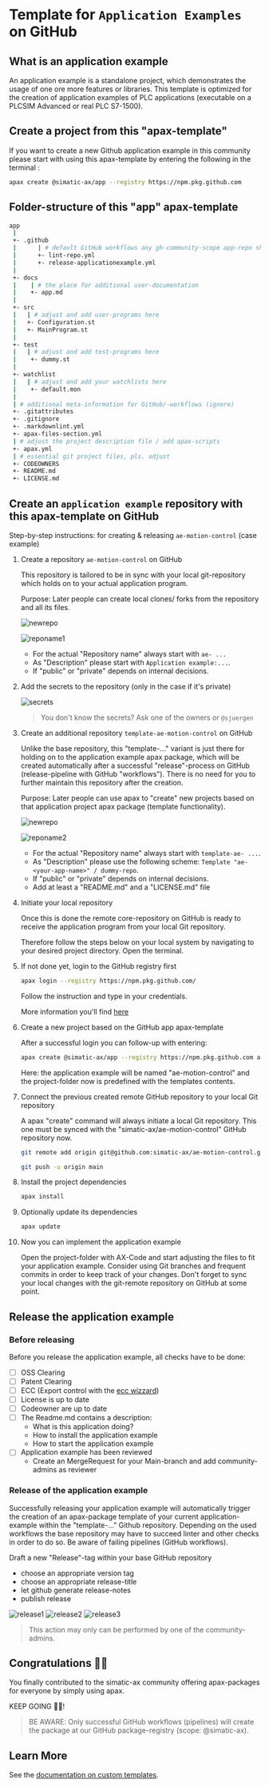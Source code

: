 # Template for `Application Examples` on GitHub

## What is an application example

An application example is a standalone project, which demonstrates the usage of one ore more features or libraries. This template is optimized for the creation of application examples of PLC applications (executable on a PLCSIM Advanced or real PLC S7-1500).

## Create a project from this "apax-template"

If you want to create a new Github application example in this community please start with using this apax-template by entering the following in the terminal :

```bash
apax create @simatic-ax/app --registry https://npm.pkg.github.com
```

## Folder-structure of this "app" apax-template

```bash
app
 |
 +- .github
 |      | # default GitHub workflows any gh-community-scope app-repo should have (ignore)
 |      +- lint-repo.yml
 |      +- release-applicationexample.yml
 |
 +- docs
 |    | # the place for additional user-documentation
 |    +- app.md
 |
 +- src
 |   | # adjust and add user-programs here
 |   +- Configuration.st
 |   +- MainProgram.st
 |
 +- test
 |   | # adjust and add test-programs here
 |    +- dummy.st
 |
 +- watchlist
 |   | # adjust and add your watchlists here
 |    +- default.mon
 |
 | # additional meta-information for GitHub/-workflows (ignore)
 +- .gitattributes
 +- .gitignore
 +- .markdownlint.yml
 +- apax-files-section.yml
 | # adjust the project description file / add apax-scripts
 +- apax.yml
 | # essential git project files, pls. adjust
 +- CODEOWNERS
 +- README.md
 +- LICENSE.md 
```

## Create an `application example` repository with this apax-template on GitHub

Step-by-step instructions: for creating & releasing `ae-motion-control` (case example)

1. Create a repository `ae-motion-control` on GitHub

    This repository is tailored to be in sync with your local git-repository which holds on to your actual application program.

    Purpose: Later people can create local clones/ forks from the repository and all its files.

    ![newrepo](docs/images/newrepo.png)

    ![reponame1](docs/images/reponame1.png)

    - For the actual "Repository name" always start with `ae- ...`
    - As "Description" please start with `Application example:...`.
    - If "public" or "private" depends on internal decisions.

2. Add the secrets to the repository (only in the case if it's private)

    ![secrets](docs/images/secrets.png)

   > You don't know the secrets? Ask one of the owners or `@sjuergen`

3. Create an additional repository `template-ae-motion-control` on GitHub

    Unlike the base repository, this "template-..." variant is just there for holding on to the application example apax package, which will be created automatically after a successful "release"-process on GitHub (release-pipeline with GitHub "workflows"). There is no need for you to further maintain this repository after the creation.

    Purpose: Later people can use apax to "create" new projects based on that application project apax package (template functionality).

    ![newrepo](docs/images/newrepo.png)

    ![reponame2](docs/images/reponame2.png)

    - For the actual "Repository name" always start with `template-ae- ...`.
    - As "Description" please use the following scheme: `Template "ae-<your-app-name>" / dummy-repo`.
    - If "public" or "private" depends on internal decisions.
    - Add at least a "README.md" and a "LICENSE.md" file

4. Initiate your local repository

   Once this is done the remote core-repository on GitHub is ready to receive the application program from your local Git repository.

   Therefore follow the steps below on your local system by navigating to your desired project directory. Open the terminal.

5. If not done yet, login to the GitHub registry first

    ```bash
    apax login --registry https://npm.pkg.github.com/
    ```

    Follow the instruction and type in your credentials.

    More information you'll find [here](https://github.com/simatic-ax/.github/blob/main/docs/personalaccesstoken.md)

6. Create a new project based on the GitHub app apax-template

    After a successful login you can follow-up with entering:

    ```bash
    apax create @simatic-ax/app --registry https://npm.pkg.github.com ae-motion-control
    ```

    Here: the application example will be named "ae-motion-control" and the project-folder now is predefined with the templates contents.

7. Connect the previous created remote GitHub repository to your local Git repository

    A apax "create" command will always initiate a local Git repository. This one must be synced  with the "simatic-ax/ae-motion-control" GitHub repository now.

    ```bash
    git remote add origin git@github.com:simatic-ax/ae-motion-control.git
    ```

    ```bash
    git push -u origin main
    ```

8. Install the project dependencies

      ```bash
      apax install
      ```

9. Optionally update its dependencies

      ```bash
      apax update
      ```

10. Now you can implement the application example

    Open the project-folder with AX-Code and start adjusting the files to fit your application example. Consider using Git branches and frequent commits in order to keep track of your changes.
    Don't forget to sync your local changes with the git-remote repository on GitHub at some point.

## Release the application example

### Before releasing

Before you release the application example, all checks have to be done:

- [ ] OSS Clearing
- [ ] Patent Clearing
- [ ] ECC (Export control with the [ecc wizzard](https://code-ops.code.siemens.io/ecc-wizard/))
- [ ] License is up to date
- [ ] Codeowner are up to date
- [ ] The Readme.md contains a description:
  - What is this application doing?
  - How to install the application example
  - How to start the application example
- [ ] Application example has been reviewed
  - Create an MergeRequest for your Main-branch and add community-admins as reviewer

### Release of the application example

Successfully releasing your application example will automatically trigger the creation of an apax-package template of your current application-example within the "template-..." Github repository. Depending on the used workflows the base repository may have to succeed linter and other checks in order to do so. Be aware of failing pipelines (GitHub workflows).

Draft a new "Release"-tag within your base GitHub repository

- choose an appropriate version tag
- choose an appropriate release-title
- let github generate release-notes
- publish release
  
![release1](docs/images/release1.png)
![release2](docs/images/release2.png)
![release3](docs/images/release3.png)

> This action may only can be performed by one of the community-admins.  

## Congratulations 🐱‍🏍

You finally contributed to the simatic-ax community offering apax-packages for everyone by simply using apax.

KEEP GOING 🐱‍💻!

> BE AWARE: Only successful GitHub workflows (pipelines) will create the package at our GitHub package-registry (scope: @simatic-ax).  

## Learn More

See the [documentation on custom templates](https://console.simatic-ax.siemens.io/docs/apax/templates).
